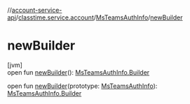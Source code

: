 //[account-service-api](../../../index.md)/[classtime.service.account](../index.md)/[MsTeamsAuthInfo](index.md)/[newBuilder](new-builder.md)

# newBuilder

[jvm]\
open fun [newBuilder](new-builder.md)(): [MsTeamsAuthInfo.Builder](-builder/index.md)

open fun [newBuilder](new-builder.md)(prototype: [MsTeamsAuthInfo](index.md)): [MsTeamsAuthInfo.Builder](-builder/index.md)
